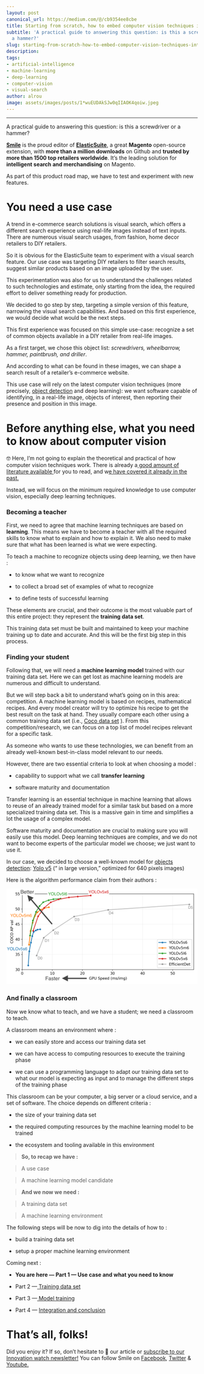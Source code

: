 ```yaml
---
layout: post
canonical_url: https://medium.com/@/cb9354ee8cbe
title: Starting from scratch, how to embed computer vision techniques into your project
subtitle: 'A practical guide to answering this question: is this a screwdriver or
  a hammer?'
slug: starting-from-scratch-how-to-embed-computer-vision-techniques-into-your-project
description:
tags:
- artificial-intelligence
- machine-learning
- deep-learning
- computer-vision
- visual-search
author: alrou
image: assets/images/posts/1*wuEUDAkSJw0qIIAOK4qoiw.jpeg
---
```


---
A practical guide to answering this question: is this a screwdriver or a hammer?

[**Smile**](https://www.smile.eu/) is the proud editor of [**ElasticSuite**](https://elasticsuite.io/), a great **Magento** open-source extension, with **more than a million downloads** on Github and **trusted by more than 1500 top retailers worldwide**. It’s the leading solution for **intelligent search and merchandising** on Magento.

As part of this product road map, we have to test and experiment with new features.

# You need a use case

A trend in e-commerce search solutions is visual search, which offers a different search experience using real-life images instead of text inputs. There are numerous visual search usages, from fashion, home decor retailers to DIY retailers.

So it is obvious for the ElasticSuite team to experiment with a visual search feature. Our use case was targeting DIY retailers to filter search results, suggest similar products based on an image uploaded by the user.

This experimentation was also for us to understand the challenges related to such technologies and estimate, only starting from the idea, the required effort to deliver something ready for production.

We decided to go step by step, targeting a simple version of this feature, narrowing the visual search capabilities. And based on this first experience, we would decide what would be the next steps.

This first experience was focused on this simple use-case: recognize a set of common objects available in a DIY retailer from real-life images.

As a first target, we chose this object list: *screwdrivers, wheelbarrow, hammer, paintbrush, and driller*.

And according to what can be found in these images, we can shape a search result of a retailer’s e-commerce website.

This use case will rely on the latest computer vision techniques (more precisely, [object detection](https://en.wikipedia.org/wiki/Object_detection) and deep learning): we want software capable of identifying, in a real-life image, objects of interest, then reporting their presence and position in this image.

# Before anything else, what you need to know about computer vision

🤓 Here, I’m not going to explain the theoretical and practical of how computer vision techniques work. There is already a[ good amount of literature available ](https://towardsdatascience.com/search?q=computer%20vision)for you to read, and w[e have covered it already in the past.](https://medium.com/smileinnovation/tagged/machine-learning)

Instead, we will focus on the minimum required knowledge to use computer vision, especially deep learning techniques.

### Becoming a teacher

First, we need to agree that machine learning techniques are based on **learning**. This means we have to become a teacher with all the required skills to know what to explain and how to explain it. We also need to make sure that what has been learned is what we were expecting.

To teach a machine to recognize objects using deep learning, we then have :

* to know what we want to recognize

* to collect a broad set of examples of what to recognize

* to define tests of successful learning

These elements are crucial, and their outcome is the most valuable part of this entire project: they represent the **training data set**.

This training data set must be built and maintained to keep your machine training up to date and accurate. And this will be the first big step in this process.

### Finding your student

Following that, we will need a **machine learning model** trained with our training data set. Here we can get lost as machine learning models are numerous and difficult to understand.

But we will step back a bit to understand what’s going on in this area: competition. A machine learning model is based on recipes, mathematical recipes. And every model creator will try to optimize his recipe to get the best result on the task at hand. They usually compare each other using a common training data set (i.e., [Coco data set](https://cocodataset.org/#home) ). From this competition/research, we can focus on a top list of model recipes relevant for a specific task.

As someone who wants to use these technologies, we can benefit from an already well-known best-in-class model relevant to our needs.

However, there are two essential criteria to look at when choosing a model :

* capability to support what we call **transfer learning**

* software maturity and documentation

Transfer learning is an essential technique in machine learning that allows to reuse of an already trained model for a similar task but based on a more specialized training data set. This is a massive gain in time and simplifies a lot the usage of a complex model.

Software maturity and documentation are crucial to making sure you will easily use this model. Deep learning techniques are complex, and we do not want to become experts of the particular model we choose; we just want to use it.

In our case, we decided to choose a well-known model for [objects detection](https://machinelearningmastery.com/object-recognition-with-deep-learning/): [Yolo v5](https://github.com/ultralytics/yolov5) (“ in large version,” optimized for 640 pixels images)

Here is the algorithm performance claim from their authors :

![Yolo v5 team, showing their benchmark](/assets/images/posts/1*TnpzQ4Ap1P5fDg5atOBT5w.png)

### And finally a classroom

Now we know what to teach, and we have a student; we need a classroom to teach.

A classroom means an environment where :

* we can easily store and access our training data set

* we can have access to computing resources to execute the training phase

* we can use a programming language to adapt our training data set to what our model is expecting as input and to manage the different steps of the training phase

This classroom can be your computer, a big server or a cloud service, and a set of software. The choice depends on different criteria :

* the size of your training data set

* the required computing resources by the machine learning model to be trained

* the ecosystem and tooling available in this environment

> **So, to recap we have :**

> A use case

> A machine learning model candidate

> **And we now we need :**

> A training data set

> A machine learning environment

The following steps will be now to dig into the details of how to :

* build a training data set

* setup a proper machine learning environment

Coming next :

* **You are here — Part 1 — Use case and what you need to know**

* Part 2 —[ ](https://medium.com/smileinnovation/where-do-i-start-my-journey-to-headless-ecommerce-27a7043f29dd)[Training data set](https://medium.com/p/e99bbaca674e)

* Part 3 —[ Model training](https://medium.com/p/5d3c9360fbe7)

* Part 4 — [Integration and conclusion](https://medium.com/p/c8711775181f)

# **That’s all, folks!**

Did you enjoy it? If so, don’t hesitate to 👏 our article or [subscribe to our Innovation watch newsletter!](https://mailchi.mp/c414f1508567/techwatch) You can follow Smile on [Facebook](https://www.facebook.com/smileopensource), [Twitter](https://www.twitter.com/GroupeSmile) & [Youtube.](http://www.youtube.com/user/SmileOpenSource)
